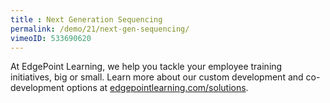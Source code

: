 ```yaml
---
title : Next Generation Sequencing
permalink: /demo/21/next-gen-sequencing/
vimeoID: 533690620
---
```

At EdgePoint Learning, we help you tackle your employee training initiatives, big or small. Learn more about our custom development and co-development options at [edgepointlearning.com/solutions](/solutions/).